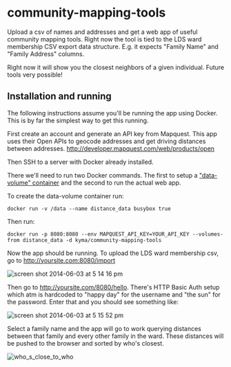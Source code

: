 community-mapping-tools
=======================

Upload a csv of names and addresses and get a web app of useful community mapping tools. Right now the tool is tied to the LDS ward membership CSV export data structure. E.g. it expects "Family Name" and "Family Address" columns.

Right now it will show you the closest neighbors of a given individual.
Future tools very possible!

## Installation and running

The following instructions assume you'll be running the app using Docker. This is by far the simplest way to get this running.

First create an account and generate an API key from Mapquest. This app uses their Open APIs to geocode addresses and get driving distances between addresses. http://developer.mapquest.com/web/products/open

Then SSH to a server with Docker already installed.

There we'll need to run two Docker commands. The first to setup a ["data-volume" container](http://docs.docker.io/use/working_with_volumes/#creating-and-mounting-a-data-volume-container) and the second to run the actual web app.

To create the data-volume container run:

`docker run -v /data --name distance_data busybox true`

Then run:

`docker run -p 8080:8080 --env MAPQUEST_API_KEY=YOUR_API_KEY --volumes-from distance_data -d kyma/community-mapping-tools`

Now the app should be running. To upload the LDS ward membership csv, go to http://yoursite.com:8080/import

![screen shot 2014-06-03 at 5 14 16 pm](https://cloud.githubusercontent.com/assets/71047/3167820/d5d43102-eb74-11e3-869f-2376a823a9bc.png)

Then go to http://yoursite.com/8080/hello. There's HTTP Basic Auth setup which atm is hardcoded to "happy day" for the username and "the sun" for the password. Enter that and you should see something like:

![screen shot 2014-06-03 at 5 15 52 pm](https://cloud.githubusercontent.com/assets/71047/3167834/0e001460-eb75-11e3-8dcd-efdcd529797c.png)

Select a family name and the app will go to work querying distances between that family and every other family in the ward. These distances will be pushed to the browser and sorted by who's closest.

![who_s_close_to_who](https://cloud.githubusercontent.com/assets/71047/3167850/840c908e-eb75-11e3-979f-066a34a9df0c.png)

